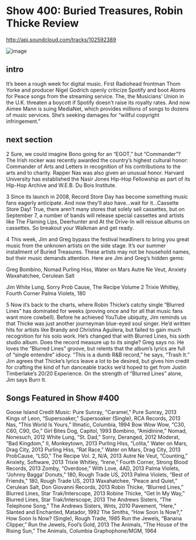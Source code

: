 # Show 400: Buried Treasures, Robin Thicke Review

http://api.soundcloud.com/tracks/102592389

![image](http://soundopinions.org/images/treasures.jpg)


## intro
It’s been a rough week for digital music. First Radiohead frontman Thom Yorke and producer Nigel Godrich openly criticize Spotify and boot Atoms for Peace songs from the streaming service. The, the Musicians’ Union in the U.K. threaten a boycott if Spotify doesn’t raise its royalty rates. And now Aimee Mann is suing MediaNet, which provides millions of songs to dozens of music services. She’s seeking damages for “willful copyright infringement.”

## next section
2 Sure, we could imagine Bono going for an “EGOT,” but “Commander”? The Irish rocker was recently awarded the country’s highest cultural honor: Commander of Arts and Letters in recognition of his contributions to the arts and to charity. Rapper Nas was also given an unusual honor. Harvard University has established the Nasir Jones Hip-Hop Fellowship as part of its Hip-Hop Archive and W.E.B. Du Bois Institute.

3 Since its launch in 2008, Record Store Day has become something music fans eagerly anticipate. And now they’ll also have…wait for it…Cassette Store Day! True, there aren’t many stores that solely sell cassettes, but on September 7, a number of bands will release special cassettes and artists like The Flaming Lips, Deerhunter and At the Drive-In will reissue albums on cassettes. So breakout your Walkman and get ready.

4 This week, Jim and Greg bypass the festival headliners to bring you great music from the unknown artists on the side stage. It’s our summer installment of Buried Treasures. These artists may not be household names, but their music demands attention. Here are Jim and Greg’s hidden gems:

Greg 
Bombino, Nomad
Purling Hiss, Water on Mars
Autre Ne Veut, Anxiety
Waxahatchee, Cerulean Salt

Jim 
White Lung, Sorry
Prob Cause, The Recipe Volume 2
Trixie Whitley, Fourth Corner
Palma Violets, 180

5 Now it’s back to the charts, where Robin Thicke’s catchy single “Blurred Lines” has dominated for weeks (proving once and for all that music fans want more cowbell). Before he achieved YouTube ubiquity, Jim reminds us that Thicke was just another journeyman blue-eyed soul singer. He’d written hits for artists like Brandy and Christina Aguilera, but failed to gain much recognition for his solo work. He’s changed that with Blurred Lines, his sixth studio album. Does the record measure up to its single? Greg says no. He loves the “Blurred Lines” groove, but relents that the album’s lyrics are full of “single entendre” idiocy. “This is a dumb R&B record,” he says, “Trash It.” Jim agrees that Thicke’s lyrics leave a lot to be desired, but gives him credit for crafting the kind of fun danceable tracks we’d hoped to get from Justin Timberlake’s 20/20 Experience. On the strength of “Blurred Lines” alone, Jim says Burn It.



## Songs Featured in Show #400
Goose Island Credit Music: Pure Sunray, "Caramel," Pure Sunray, 2013
Kings of Leon, “Supersoaker,” Supersoaker (Single), RCA Records, 2013
Nas, “This World Is Yours,” Illmatic, Columbia, 1994
Bow Wow Wow, “C30, C60, C90, Go,” Girl Bites Dog, Capitol, 1993
Bombino, “Amidinine,” Nomad, Nonesuch, 2012
White Lung, “St. Dad,” Sorry, Deranged, 2012
Moderat, “Bad Kingdom,” II, Monkeytown, 2013
Purling Hiss, “Lolita,” Water on Mars, Drag City, 2013
Purling Hiss, “Rat Race,” Water on Mars, Drag City, 2013
ProbCause, “LSD,” The Recipe Vol. 2, N/A, 2013
Autre Ne Veut, “Counting,” Anxiety, Software, 2013
Trixie Whitley, “Irene,” Fourth Corner, Strong Blood Records, 2013
Zomby, “Overdose,” With Love, 4AD, 2013
Palma Violets, “Johnny Bagga’ Donuts,” 180, Rough Trade US, 2013
Palma Violets, “Best of Friends,” 180, Rough Trade US, 2013
Waxahatchee, “Peace and Quiet,” Cerulean Salt, Don Giovanni Records, 2013
Robin Thicke, “Blurred Lines,” Blurred Lines, Star Trak/Interscope, 2013
Robine Thicke, “Get In My Way,” Blurred Lines, Star Trak/Interscope, 2013
The Andrews Sisters, “The Telephone Song,” The Andrews Sisters, Wnts, 2010
Pavement, “Here,” Slanted and Enchanted, Matador, 1992
The Smiths, “How Soon Is Now?,” How Soon Is Now? (Single), Rough Trade, 1985
Run the Jewels, “Banana Clipper,” Run the Jewels, Fool’s Gold, 2013
The Animals, “The House of the Rising Sun,” The Animals, Columbia Graphophone/MGM, 1964